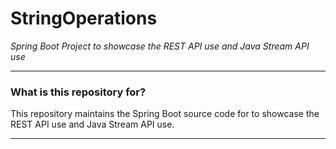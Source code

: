 # StringOperations #

<i>Spring Boot Project to showcase the REST API use and Java Stream API use</i>


***
### What is this repository for? ###

This repository maintains the Spring Boot source code for to showcase the REST API use and Java Stream API use.

***